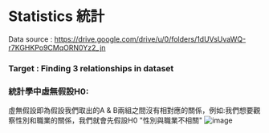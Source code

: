 # Statistics 統計  

Data source : https://drive.google.com/drive/u/0/folders/1dUVsUvaWQ-r7KGHKPo9CMqORN0Yz2_jn  

### Target : Finding 3 relationships in dataset  

### 統計學中虛無假設H0:  
虛無假設即為假設我們取出的A & B兩組之間沒有相對應的關係，例如:我們想要觀察性別和職業的關係，我們就會先假設H0 "性別與職業不相關"
![image](https://drive.google.com/file/d/1YgG8ByzngBQsg1_SIvawwe9MbFG5bNTv/view?usp=sharing)

